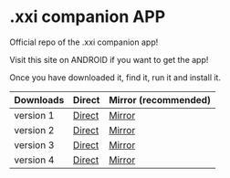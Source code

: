 # .xxi companion APP
Official repo of the .xxi companion app!

Visit this site on ANDROID if you want to get the app!

Once you have downloaded it, find it, run it and install it.

| Downloads | Direct | Mirror (recommended)|
| --------- | ------|--------|
|version 1| [Direct](https://github.com/TeamCstudios/XXIcompanionAPP/raw/master/XXIcompanion.apk)|[Mirror](http://www.mediafire.com/file/8su4m2j547j6867/XXIcompanion.apk)
|version 2| [Direct](https://github.com/TeamCstudios/XXIcompanionAPP/raw/master/XXIcompanion%20v2.apk)|[Mirror](http://www.mediafire.com/file/hgexd4bd51k7gaw/XXIcompanion_v2.apk)
|version 3| [Direct](https://github.com/TeamCstudios/XXIcompanionAPP/raw/master/XXIcompanion%20v3.apk)|[Mirror](http://www.mediafire.com/file/myzwu3p9ix3zrrq/XXIcompanion_v3.apk)
|version 4| [Direct](https://github.com/TeamCstudios/XXIcompanionAPP/raw/master/XXIcompanion%20v4.apk)|[Mirror](http://www.mediafire.com/file/vadp315flzx33iq/XXIcompanion_v4.apk)
